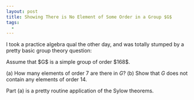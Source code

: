 ```yaml
---
layout: post
title: Showing There is No Element of Some Order in a Group $G$
tags:
  - 
---
```


I took a practice algebra qual the other day, and was totally stumped by a 
pretty basic group theory question:

<div class=boxed markdown=1>
  Assume that $G$ is a simple group of order $168$. 

  (a) How many elements of order $7$ are there in $G$?
  (b) Show that $G$ does not contain any elements of order $14$.
</div>

Part (a) is a pretty routine application of the Sylow theorems.
